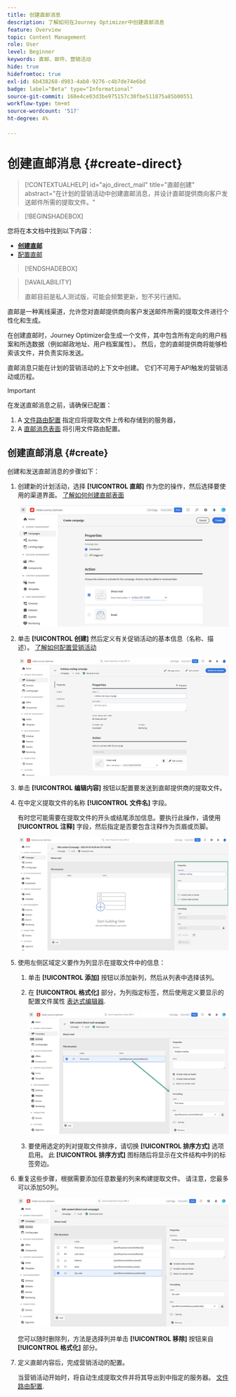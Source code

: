 ```yaml
---
title: 创建直邮消息
description: 了解如何在Journey Optimizer中创建直邮消息
feature: Overview
topic: Content Management
role: User
level: Beginner
keywords: 直邮、邮件、营销活动
hide: true
hidefromtoc: true
exl-id: 6b438268-d983-4ab8-9276-c4b7de74e6bd
badge: label="Beta" type="Informational"
source-git-commit: 160e4ce03d3be975157c30fbe511875a85b00551
workflow-type: tm+mt
source-wordcount: '517'
ht-degree: 4%

---
```


# 创建直邮消息 {#create-direct}

>[!CONTEXTUALHELP]
>id="ajo_direct_mail"
>title="直邮创建"
>abstract="在计划的营销活动中创建直邮消息，并设计直邮提供商向客户发送邮件所需的提取文件。"

>[!BEGINSHADEBOX]

您将在本文档中找到以下内容：

* **[创建直邮](create-direct-mail.md)**
* [配置直邮](direct-mail-configuration.md)

>[!ENDSHADEBOX]

>[!AVAILABILITY]
>
>直邮目前是私人测试版，可能会频繁更新，恕不另行通知。

直邮是一种离线渠道，允许您对直邮提供商向客户发送邮件所需的提取文件进行个性化和生成。

在创建直邮时，Journey Optimizer会生成一个文件，其中包含所有定向的用户档案和所选数据（例如邮政地址、用户档案属性）。 然后，您的直邮提供商将能够检索该文件，并负责实际发送。

直邮消息只能在计划的营销活动的上下文中创建。 它们不可用于API触发的营销活动或历程。

>[!IMPORTANT]
>
>在发送直邮消息之前，请确保已配置：
>
>1. A [文件路由配置](../direct-mail/direct-mail-configuration.md#file-routing-configuration) 指定应将提取文件上传和存储到的服务器，
>1. A [直邮消息表面](../direct-mail/direct-mail-configuration.md#direct-mail-surface) 将引用文件路由配置。


## 创建直邮消息 {#create}

创建和发送直邮消息的步骤如下：

1. 创建新的计划活动，选择 **[!UICONTROL 直邮]** 作为您的操作，然后选择要使用的渠道界面。 [了解如何创建直邮表面](../direct-mail/direct-mail-configuration.md#direct-mail-surface)

   ![](assets/direct-mail-campaign.png)

1. 单击 **[!UICONTROL 创建]** 然后定义有关促销活动的基本信息（名称、描述）。 [了解如何配置营销活动](../campaigns/create-campaign.md)

   ![](assets/direct-mail-edit.png)

1. 单击 **[!UICONTROL 编辑内容]** 按钮以配置要发送到直邮提供商的提取文件。

1. 在中定义提取文件的名称 **[!UICONTROL 文件名]** 字段。

   有时您可能需要在提取文件的开头或结尾添加信息。要执行此操作，请使用 **[!UICONTROL 注释]** 字段，然后指定是否要包含注释作为页眉或页脚。

   <!--Click on the button to the right of the Output file field and enter the desired label. You can use personalization fields, content blocks and dynamic text (see Defining content). For example, you can complete the label with the delivery ID or the extraction date.-->

   ![](assets/direct-mail-properties.png)

1. 使用左侧区域定义要作为列显示在提取文件中的信息：

   1. 单击 **[!UICONTROL 添加]** 按钮以添加新列，然后从列表中选择该列。

   1. 在 **[!UICONTROL 格式化]** 部分，为列指定标签，然后使用定义要显示的配置文件属性 [表达式编辑器](../personalization/personalization-build-expressions.md).

      ![](assets/direct-mail-content.png)

   1. 要使用选定的列对提取文件排序，请切换 **[!UICONTROL 排序方式]** 选项启用。 此 **[!UICONTROL 排序方式]** 图标随后将显示在文件结构中列的标签旁边。

1. 重复这些步骤，根据需要添加任意数量的列来构建提取文件。 请注意，您最多可以添加50列。

   ![](assets/direct-mail-complete.png)

   您可以随时删除列，方法是选择列并单击 **[!UICONTROL 移除]** 按钮来自 **[!UICONTROL 格式化]** 部分。

1. 定义直邮内容后，完成营销活动的配置。

   当营销活动开始时，将自动生成提取文件并将其导出到中指定的服务器。 [文件路由配置](../direct-mail/direct-mail-configuration.md).
